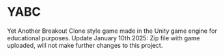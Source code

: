 # YABC
Yet Another Breakout Clone style game made in the Unity game engine for educational purposes.
Update January 10th 2025: Zip file with game uploaded, will not make further changes to this project.
